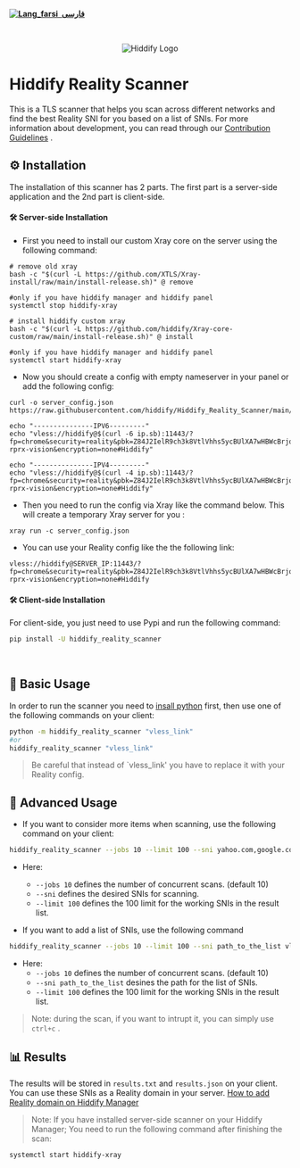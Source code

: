 <base target="_blank">

<div dir="ltr">



[**![Lang_farsi](https://user-images.githubusercontent.com/125398461/234186932-52f1fa82-52c6-417f-8b37-08fe9250a55f.png) &nbsp;فارسی**](README_fa.md)&nbsp;&nbsp;&nbsp;&nbsp;&nbsp;&nbsp;&nbsp;&nbsp;&nbsp;&nbsp;
</div>
<br>
<div align=center markdown="1">
 

![Hiddify Logo](https://user-images.githubusercontent.com/125398461/227777845-a4d0f86b-faa2-4f2b-a410-4aa5f68bfe19.png)

</div>

# Hiddify Reality Scanner
This is a TLS scanner that helps you scan across different networks and find the best Reality SNI for you based on a list of SNIs. For more information about development, you can read through our [Contribution Guidelines](CONTRIBUTING.md) .

## ⚙️ Installation
The installation of this scanner has 2 parts. The first part is a server-side application and the 2nd part is client-side.


#### 🛠️ Server-side Installation

* First you need to install our custom Xray core on the server using the following command:
```
# remove old xray
bash -c "$(curl -L https://github.com/XTLS/Xray-install/raw/main/install-release.sh)" @ remove

#only if you have hiddify manager and hiddify panel
systemctl stop hiddify-xray

# install hiddify custom xray
bash -c "$(curl -L https://github.com/hiddify/Xray-core-custom/raw/main/install-release.sh)" @ install

#only if you have hiddify manager and hiddify panel
systemctl start hiddify-xray
```

* Now you should create a config with empty nameserver in your panel or add the following config:
```
curl -o server_config.json https://raw.githubusercontent.com/hiddify/Hiddify_Reality_Scanner/main/server_config.json

echo "---------------IPV6---------"
echo "vless://hiddify@$(curl -6 ip.sb):11443/?fp=chrome&security=reality&pbk=Z84J2IelR9ch3k8VtlVhhs5ycBUlXA7wHBWcBrjqnAw&sid=6ba85179e30d4fc2&sni=www.google.com&type=tcp&flow=xtls-rprx-vision&encryption=none#Hiddify"

echo "---------------IPV4---------"
echo "vless://hiddify@$(curl -4 ip.sb):11443/?fp=chrome&security=reality&pbk=Z84J2IelR9ch3k8VtlVhhs5ycBUlXA7wHBWcBrjqnAw&sid=6ba85179e30d4fc2&sni=www.google.com&type=tcp&flow=xtls-rprx-vision&encryption=none#Hiddify"

```
* Then you need to run the config via Xray like the command below. This will create a temporary Xray server for you :
```
xray run -c server_config.json
```
* You can use your Reality config like the the following link:

```
vless://hiddify@SERVER_IP:11443/?fp=chrome&security=reality&pbk=Z84J2IelR9ch3k8VtlVhhs5ycBUlXA7wHBWcBrjqnAw&sid=6ba85179e30d4fc2&sni=www.yahoo.com&type=tcp&flow=xtls-rprx-vision&encryption=none#Hiddify
```

#### 🛠️ Client-side Installation
For client-side, you just need to use Pypi and run the following command:
```bash
pip install -U hiddify_reality_scanner
```

<br>

## 🚀 Basic Usage
In order to run the scanner you need to [insall python](https://www.python.org/downloads/) first, then use one of the following commands on your client:
```bash
python -m hiddify_reality_scanner "vless_link"
#or
hiddify_reality_scanner "vless_link"
```
> Be careful that instead of `vless_link' you have to replace it with your Reality config.

## 🚀 Advanced Usage
* If you want to consider more items when scanning, use the following command on your client:
```bash
hiddify_reality_scanner --jobs 10 --limit 100 --sni yahoo.com,google.com "vless_link"
```
* Here:
  * `--jobs 10` defines the number of concurrent scans. (default 10)
  * `--sni` defines the desired SNIs for scanning.
  * `--limit 100` defines the 100 limit for the working SNIs in the result list.
 
* If you want to add a list of SNIs, use the following command
```bash
hiddify_reality_scanner --jobs 10 --limit 100 --sni path_to_the_list vless_link
```
* Here:
  * `--jobs 10` defines the number of concurrent scans. (default 10)
  * `--sni path_to_the_list` desines the path for the list of SNIs.
  * `--limit 100` defines the 100 limit for the working SNIs in the result list.

> Note: during the scan, if you want to intrupt it, you can simply use `ctrl+c` .

## 📊 Results
The results will be stored in `results.txt` and `results.json` on your client. You can use these SNIs as a Reality domain in your server. [How to add Reality domain on Hiddify Manager](https://github.com/hiddify/Hiddify-Manager/wiki/How-to-use-Reality-on-Hiddify)



> Note: If you have installed server-side scanner on your Hiddify Manager; You need to run the following command after finishing the scan:

```
systemctl start hiddify-xray
```
